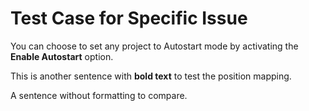 # Test Case for Specific Issue

You can choose to set any project to Autostart mode by activating the **Enable Autostart** option.

This is another sentence with **bold text** to test the position mapping.

A sentence without formatting to compare.
